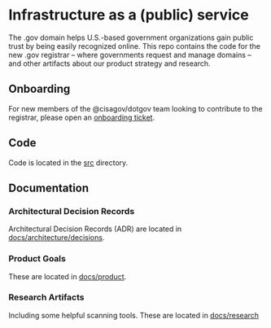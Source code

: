 # Infrastructure as a (public) service

The .gov domain helps U.S.-based government organizations gain public trust by being easily recognized online. This repo contains the code for the new .gov registrar – where governments request and manage domains – and other artifacts about our product strategy and research.

## Onboarding

For new members of the @cisagov/dotgov team looking to contribute to the registrar, please open an [onboarding ticket](https://github.com/cisagov/getgov/issues/new?assignees=loganmeetsworld&labels=dev%2C+onboarding&template=developer-onboarding.md&title=Developer+Onboarding%3A+GH_HANDLE). 

## Code

Code is located in the [src](./src/) directory.

## Documentation

### Architectural Decision Records

Architectural Decision Records (ADR) are located in [docs/architecture/decisions](./docs/architecture/decisions).

### Product Goals

These are located in [docs/product](./docs/product).

### Research Artifacts

Including some helpful scanning tools. These are located in [docs/research](./docs/research)
